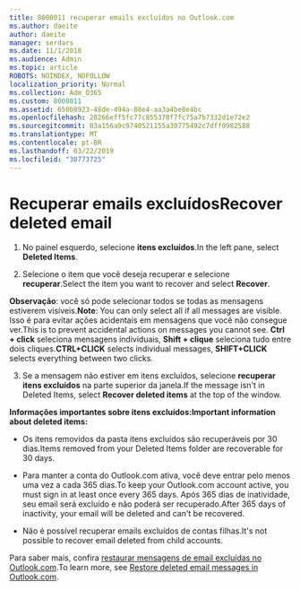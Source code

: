 ```yaml
---
title: 8000011 recuperar emails excluídos no Outlook.com
ms.author: daeite
author: daeite
manager: serdars
ms.date: 11/1/2018
ms.audience: Admin
ms.topic: article
ROBOTS: NOINDEX, NOFOLLOW
localization_priority: Normal
ms.collection: Adm_O365
ms.custom: 8000011
ms.assetid: 650b8923-48de-494a-88e4-aa3a4be8e4bc
ms.openlocfilehash: 28266eff5fc77c855370f7fc75a7b7332d1e72e2
ms.sourcegitcommit: 03a156a9c9740521155a30775492c7dff0982588
ms.translationtype: MT
ms.contentlocale: pt-BR
ms.lasthandoff: 03/22/2019
ms.locfileid: "30773725"
---
```

# <a name="recover-deleted-email"></a><span data-ttu-id="4e5e5-102">Recuperar emails excluídos</span><span class="sxs-lookup"><span data-stu-id="4e5e5-102">Recover deleted email</span></span>

1. <span data-ttu-id="4e5e5-103">No painel esquerdo, selecione **itens excluídos**.</span><span class="sxs-lookup"><span data-stu-id="4e5e5-103">In the left pane, select **Deleted Items**.</span></span> 
    
2. <span data-ttu-id="4e5e5-104">Selecione o item que você deseja recuperar e selecione **recuperar**.</span><span class="sxs-lookup"><span data-stu-id="4e5e5-104">Select the item you want to recover and select **Recover**.</span></span> 
  
 <span data-ttu-id="4e5e5-105">**Observação**: você só pode selecionar todos se todas as mensagens estiverem visíveis.</span><span class="sxs-lookup"><span data-stu-id="4e5e5-105">**Note**: You can only select all if all messages are visible.</span></span> <span data-ttu-id="4e5e5-106">Isso é para evitar ações acidentais em mensagens que você não consegue ver.</span><span class="sxs-lookup"><span data-stu-id="4e5e5-106">This is to prevent accidental actions on messages you cannot see.</span></span> <span data-ttu-id="4e5e5-107">**Ctrl + click** seleciona mensagens individuais, **Shift + clique** seleciona tudo entre dois cliques.</span><span class="sxs-lookup"><span data-stu-id="4e5e5-107">**CTRL+CLICK** selects individual messages, **SHIFT+CLICK** selects everything between two clicks.</span></span> 
    
3. <span data-ttu-id="4e5e5-108">Se a mensagem não estiver em itens excluídos, selecione **recuperar itens excluídos** na parte superior da janela.</span><span class="sxs-lookup"><span data-stu-id="4e5e5-108">If the message isn't in Deleted Items, select **Recover deleted items** at the top of the window.</span></span> 
    
 <span data-ttu-id="4e5e5-109">**Informações importantes sobre itens excluídos:**</span><span class="sxs-lookup"><span data-stu-id="4e5e5-109">**Important information about deleted items:**</span></span>
  
- <span data-ttu-id="4e5e5-110">Os itens removidos da pasta itens excluídos são recuperáveis por 30 dias.</span><span class="sxs-lookup"><span data-stu-id="4e5e5-110">Items removed from your Deleted Items folder are recoverable for 30 days.</span></span>
    
- <span data-ttu-id="4e5e5-111">Para manter a conta do Outlook.com ativa, você deve entrar pelo menos uma vez a cada 365 dias.</span><span class="sxs-lookup"><span data-stu-id="4e5e5-111">To keep your Outlook.com account active, you must sign in at least once every 365 days.</span></span> <span data-ttu-id="4e5e5-112">Após 365 dias de inatividade, seu email será excluído e não poderá ser recuperado.</span><span class="sxs-lookup"><span data-stu-id="4e5e5-112">After 365 days of inactivity, your email will be deleted and can't be recovered.</span></span>
    
- <span data-ttu-id="4e5e5-113">Não é possível recuperar emails excluídos de contas filhas.</span><span class="sxs-lookup"><span data-stu-id="4e5e5-113">It's not possible to recover email deleted from child accounts.</span></span>
    
<span data-ttu-id="4e5e5-114">Para saber mais, confira [restaurar mensagens de email excluídas no Outlook.com](https://go.microsoft.com/fwlink/p/?linkid=873117).</span><span class="sxs-lookup"><span data-stu-id="4e5e5-114">To learn more, see [Restore deleted email messages in Outlook.com](https://go.microsoft.com/fwlink/p/?linkid=873117).</span></span>
  


